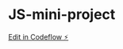 # JS-mini-project

[Edit in Codeflow ⚡️](https://stackblitz.com/~/github.com/harsh-gupta10/JS-mini-project)